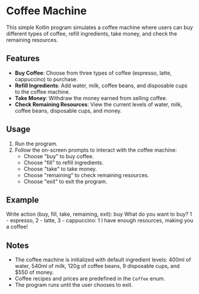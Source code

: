 # Coffee Machine

This simple Kotlin program simulates a coffee machine where users can buy different types of coffee, refill ingredients, take money, and check the remaining resources.

## Features

- **Buy Coffee**: Choose from three types of coffee (espresso, latte, cappuccino) to purchase.
- **Refill Ingredients**: Add water, milk, coffee beans, and disposable cups to the coffee machine.
- **Take Money**: Withdraw the money earned from selling coffee.
- **Check Remaining Resources**: View the current levels of water, milk, coffee beans, disposable cups, and money.

## Usage

1. Run the program.
2. Follow the on-screen prompts to interact with the coffee machine:
   - Choose "buy" to buy coffee.
   - Choose "fill" to refill ingredients.
   - Choose "take" to take money.
   - Choose "remaining" to check remaining resources.
   - Choose "exit" to exit the program.

## Example

Write action (buy, fill, take, remaining, exit):
buy
What do you want to buy? 1 - espresso, 2 - latte, 3 - cappuccino:
1
I have enough resources, making you a coffee!

## Notes

- The coffee machine is initialized with default ingredient levels: 400ml of water, 540ml of milk, 120g of coffee beans, 9 disposable cups, and $550 of money.
- Coffee recipes and prices are predefined in the `Coffee` enum.
- The program runs until the user chooses to exit.
